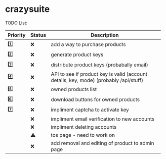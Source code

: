 # crazysuite

TODO List:

| Priority | Status | Description |
| -------- | ------ | ----------- |
| :one:    | :x:    | add a way to purchase products
| :two:    | :x:    | generate product keys |
| :three:  | :x:    | distribute product keys (probabally email) |
| :four:   | :x:    | API to see if product key is valid (account details, key, mode) (probably /api/stuff) |
| :five:   | :x:    | owned products list |
| :six:    | :x:    | download buttons for owned products |
| :seven:  | :x:    | impliment captcha to activate key |
|          | :x:    | impliment email verification to new accounts |
|          | :x:    | impliment deleting accounts |
|          | :warning: | tos page - need to work on |
|          | :x:    | add removal and editing of product to admin page |
